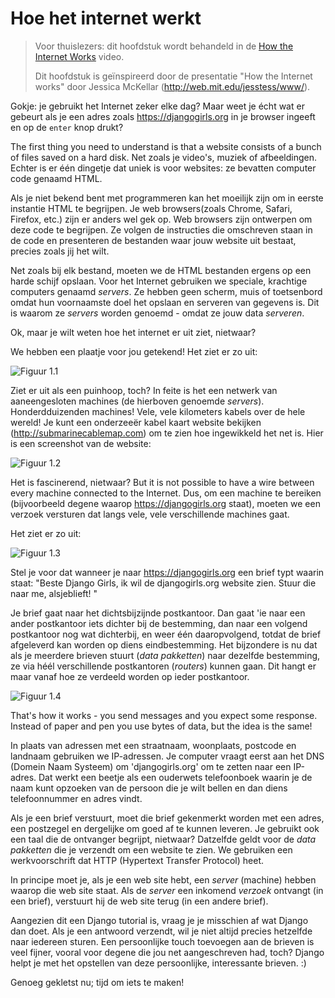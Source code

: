# Hoe het internet werkt

> Voor thuislezers: dit hoofdstuk wordt behandeld in de [How the Internet Works](https://www.youtube.com/watch?v=oM9yAA09wdc) video.
> 
> Dit hoofdstuk is geïnspireerd door de presentatie "How the Internet works" door Jessica McKellar (http://web.mit.edu/jesstess/www/).

Gokje: je gebruikt het Internet zeker elke dag? Maar weet je écht wat er gebeurt als je een adres zoals https://djangogirls.org in je browser ingeeft en op de `enter` knop drukt?

The first thing you need to understand is that a website consists of a bunch of files saved on a hard disk. Net zoals je video's, muziek of afbeeldingen. Echter is er één dingetje dat uniek is voor websites: ze bevatten computer code genaamd HTML.

Als je niet bekend bent met programmeren kan het moeilijk zijn om in eerste instantie HTML te begrijpen. Je web browsers(zoals Chrome, Safari, Firefox, etc.) zijn er anders wel gek op. Web browsers zijn ontwerpen om deze code te begrijpen. Ze volgen de instructies die omschreven staan in de code en presenteren de bestanden waar jouw website uit bestaat, precies zoals jij het wilt.

Net zoals bij elk bestand, moeten we de HTML bestanden ergens op een harde schijf opslaan. Voor het Internet gebruiken we speciale, krachtige computers genaamd *servers*. Ze hebben geen scherm, muis of toetsenbord omdat hun voornaamste doel het opslaan en serveren van gegevens is. Dit is waarom ze *servers* worden genoemd - omdat ze jouw data *serveren*.

Ok, maar je wilt weten hoe het internet er uit ziet, nietwaar?

We hebben een plaatje voor jou getekend! Het ziet er zo uit:

![Figuur 1.1](images/internet_1.png)

Ziet er uit als een puinhoop, toch? In feite is het een netwerk van aaneengesloten machines (de hierboven genoemde *servers*). Honderdduizenden machines! Vele, vele kilometers kabels over de hele wereld! Je kunt een onderzeeër kabel kaart website bekijken (http://submarinecablemap.com) om te zien hoe ingewikkeld het net is. Hier is een screenshot van de website:

![Figuur 1.2](images/internet_3.png)

Het is fascinerend, nietwaar? But it is not possible to have a wire between every machine connected to the Internet. Dus, om een machine te bereiken (bijvoorbeeld degene waarop https://djangogirls.org staat), moeten we een verzoek versturen dat langs vele, vele verschillende machines gaat.

Het ziet er zo uit:

![Figuur 1.3](images/internet_2.png)

Stel je voor dat wanneer je naar https://djangogirls.org een brief typt waarin staat: "Beste Django Girls, ik wil de djangogirls.org website zien. Stuur die naar me, alsjeblieft! "

Je brief gaat naar het dichtsbijzijnde postkantoor. Dan gaat 'ie naar een ander postkantoor iets dichter bij de bestemming, dan naar een volgend postkantoor nog wat dichterbij, en weer één daaropvolgend, totdat de brief afgeleverd kan worden op diens eindbestemming. Het bijzondere is nu dat als je meerdere brieven stuurt (*data pakketten*) naar dezelfde bestemming, ze via héél verschillende postkantoren (*routers*) kunnen gaan. Dit hangt er maar vanaf hoe ze verdeeld worden op ieder postkantoor.

![Figuur 1.4](images/internet_4.png)

That's how it works - you send messages and you expect some response. Instead of paper and pen you use bytes of data, but the idea is the same!

In plaats van adressen met een straatnaam, woonplaats, postcode en landnaam gebruiken we IP-adressen. Je computer vraagt eerst aan het DNS (Domein Naam Systeem) om 'djangogirls.org' om te zetten naar een IP-adres. Dat werkt een beetje als een ouderwets telefoonboek waarin je de naam kunt opzoeken van de persoon die je wilt bellen en dan diens telefoonnummer en adres vindt.

Als je een brief verstuurt, moet die brief gekenmerkt worden met een adres, een postzegel en dergelijke om goed af te kunnen leveren. Je gebruikt ook een taal die de ontvanger begrijpt, nietwaar? Datzelfde geldt voor de *data pakketten* die je verzendt om een website te zien. We gebruiken een werkvoorschrift dat HTTP (Hypertext Transfer Protocol) heet.

In principe moet je, als je een web site hebt, een *server* (machine) hebben waarop die web site staat. Als de *server* een inkomend *verzoek* ontvangt (in een brief), verstuurt hij de web site terug (in een andere brief).

Aangezien dit een Django tutorial is, vraag je je misschien af wat Django dan doet. Als je een antwoord verzendt, wil je niet altijd precies hetzelfde naar iedereen sturen. Een persoonlijke touch toevoegen aan de brieven is veel fijner, vooral voor degene die jou net aangeschreven had, toch? Django helpt je met het opstellen van deze persoonlijke, interessante brieven. :)

Genoeg gekletst nu; tijd om iets te maken!